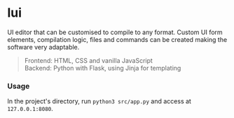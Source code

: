 # lui
UI editor that can be customised to compile to any format. Custom UI form elements, compilation logic, files and commands can be created making the software very adaptable.

> Frontend: HTML, CSS and vanilla JavaScript <br>
> Backend: Python with Flask, using Jinja for templating

### Usage
In the project's directory, run `python3 src/app.py` and access at `127.0.0.1:8080`.